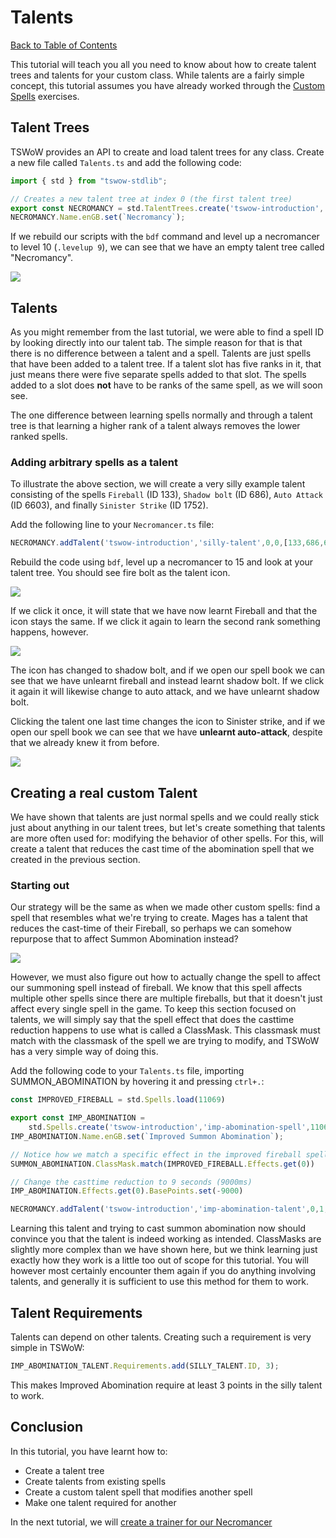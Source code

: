 # Talents

[Back to Table of Contents](README.md)

This tutorial will teach you all you need to know about how to create talent trees and talents for your custom class. While talents are a fairly simple concept, this tutorial assumes you have already worked through the [Custom Spells](5_CustomSpells.md) exercises.

## Talent Trees

TSWoW provides an API to create and load talent trees for any class. Create a new file called `Talents.ts` and add the following code: 

```ts
import { std } from "tswow-stdlib";

// Creates a new talent tree at index 0 (the first talent tree)
export const NECROMANCY = std.TalentTrees.create('tswow-introduction','tswow',0,[NECROMANCER_CLASS.ID])
NECROMANCY.Name.enGB.set(`Necromancy`);
```

If we rebuild our scripts with the `bdf` command and level up a necromancer to level 10 (`.levelup 9`), we can see that we have an empty talent tree called "Necromancy".

![](necromancy-talents.png)

## Talents
As you might remember from the last tutorial, we were able to find a spell ID by looking directly into our talent tab. The simple reason for that is that there is no difference between a talent and a spell. Talents are just spells that have been added to a talent tree. If a talent slot has five ranks in it, that just means there were five separate spells added to that slot. The spells added to a slot does **not** have to be ranks of the same spell, as we will soon see.

The one difference between learning spells normally and through a talent tree is that learning a higher rank of a talent always removes the lower ranked spells.

### Adding arbitrary spells as a talent

To illustrate the above section, we will create a very silly example talent consisting of the spells `Fireball` (ID 133), `Shadow bolt` (ID 686), `Auto Attack` (ID 6603), and finally `Sinister Strike` (ID 1752). 

Add the following line to your `Necromancer.ts` file: 

```ts
NECROMANCY.addTalent('tswow-introduction','silly-talent',0,0,[133,686,6603,1752])
```

Rebuild the code using `bdf`, level up a necromancer to 15 and look at your talent tree. You should see fire bolt as the talent icon.

![](fireball-talent.png)

If we click it once, it will state that we have now learnt Fireball and that the icon stays the same. If we click it again to learn the second rank something happens, however. 

![](shadowbolt-talent.png)

The icon has changed to shadow bolt, and if we open our spell book we can see that we have unlearnt fireball and instead learnt shadow bolt. If we click it again it will likewise change to auto attack, and we have unlearnt shadow bolt.

Clicking the talent one last time changes the icon to Sinister strike, and if we open our spell book we can see that we have **unlearnt auto-attack**, despite that we already knew it from before. 

![](no-autoattack.png)

## Creating a real custom Talent

We have shown that talents are just normal spells and we could really stick just about anything in our talent trees, but let's create something that talents are more often used for: modifying the behavior of other spells. For this, will create a talent that reduces the cast time of the abomination spell that we created in the previous section.

### Starting out

Our strategy will be the same as when we made other custom spells: find a spell that resembles what we're trying to create. Mages has a talent that reduces the cast-time of their Fireball, so perhaps we can somehow repurpose that to affect Summon Abomination instead?

![](imp-fireball.png)

However, we must also figure out how to actually change the spell to affect our summoning spell instead of fireball. We know that this spell affects multiple other spells since there are multiple fireballs, but that it doesn't just affect every single spell in the game. To keep this section focused on talents, we will simply say that the spell effect that does the casttime reduction happens to use what is called a ClassMask. This classmask must match with the classmask of the spell we are trying to modify, and TSWoW has a very simple way of doing this.

Add the following code to your `Talents.ts` file, importing SUMMON_ABOMINATION by hovering it and pressing `ctrl+.`:

```ts
const IMPROVED_FIREBALL = std.Spells.load(11069)

export const IMP_ABOMINATION = 
    std.Spells.create('tswow-introduction','imp-abomination-spell',11069)
IMP_ABOMINATION.Name.enGB.set(`Improved Summon Abomination`);

// Notice how we match a specific effect in the improved fireball spell
SUMMON_ABOMINATION.ClassMask.match(IMPROVED_FIREBALL.Effects.get(0))

// Change the casttime reduction to 9 seconds (9000ms)
IMP_ABOMINATION.Effects.get(0).BasePoints.set(-9000)

NECROMANCY.addTalent('tswow-introduction','imp-abomination-talent',0,1,[IMP_ABOMINATION.ID])

```
Learning this talent and trying to cast summon abomination now should convince you that the talent is indeed working as intended. ClassMasks are slightly more complex than we have shown here, but we think learning just exactly how they work is a little too out of scope for this tutorial. You will however most certainly encounter them again if you do anything involving talents, and generally it is sufficient to use this method for them to work. 

## Talent Requirements

Talents can depend on other talents. Creating such a requirement is very simple in TSWoW:

```ts
IMP_ABOMINATION_TALENT.Requirements.add(SILLY_TALENT.ID, 3);
```

This makes Improved Abomination require at least 3 points in the silly talent to work.

## Conclusion

In this tutorial, you have learnt how to:

- Create a talent tree
- Create talents from existing spells
- Create a custom talent spell that modifies another spell
- Make one talent required for another

In the next tutorial, we will [create a trainer for our Necromancer](7_CustomTrainer.md)
